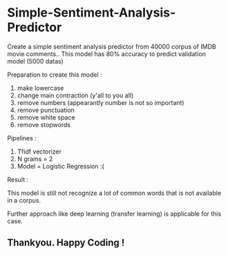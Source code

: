 # Simple-Sentiment-Analysis-Predictor

Create a simple sentiment analysis predictor from 40000 corpus of IMDB movie comments..
This model has 80% accuracy to predict validation model (5000 datas)

Preparation to create this model :
1. make lowercase
2. change main contraction (y'all to you all)
3. remove numbers (appearantly number is not so important)
4. remove punctuation
5. remove white space
6. remove stopwords

Pipelines :
1. Tfidf vectorizer
2. N grams = 2
3. Model = Logistic Regression :(

Result : 

This model is still not recognize a lot of common words that is not available in a corpus.

Further approach like deep learning (transfer learning) is applicable for this case.

## Thankyou. Happy Coding !
